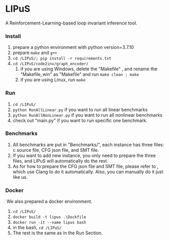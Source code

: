 # LIPuS

A Reinforcement-Learning-based loop invariant inference tool.

### Install

1. prepare a python environment with python version=3.7.10
2. prepare `make` and `g++`
3. `cd /LIPuS/; pip install -r requirements.txt`
4. `cd /LIPuS/code2inv/graph_encoder/`
   1. if you are using Windows, delete the "Makefile" , and rename the "Makefile_win" as "Makefile" and run `make clean ; make`
   2. if you are using Linux, run `make`

### Run

1. `cd /LIPuS/`
2. `python RunAllLinear.py` if you want to run all linear benchmarks
3. `python RunAllNonLinear.py` if you want to run all nonlinear benchmarks
4. check out "main.py" if you want to run specific one benchmark.

### Benchmarks

1. All benchmarks are put in "Benchmarks/", each instance has three files: c source file, CFG json file, and SMT file.
2. If you want to add new instance, you only need to prepare the three files, and LIPuS will automatically do the rest.
3. As for how to prepare the CFG json file and SMT file, please refer to [](https://github.com/PL-ML/code2inv), which use Clang to do it automatically. Also, you can manually do it just like us.

### Docker

​	We also prepared a docker environment. 

1. `cd /LIPuS/  `
2. `docker build -t lipus .\Dockfile`
3. `docker run -it --name lipus bash`
4. in the bash, `cd /LIPuS/`
5. The rest is the same as in the Run Section.